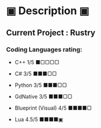 # ▣ Description ▣
## Current Project : Rustry
### Coding Languages rating:
* C++ 1/5 ■▢▢▢▢


* C# 3/5 ■■■▢▢


* Python 3/5 ■■■▢▢


* GdNative 3/5 ■■■▢▢


* Blueprint (Visual) 4/5 ■■■■▢


* Lua 4.5/5 ■■■■▣


